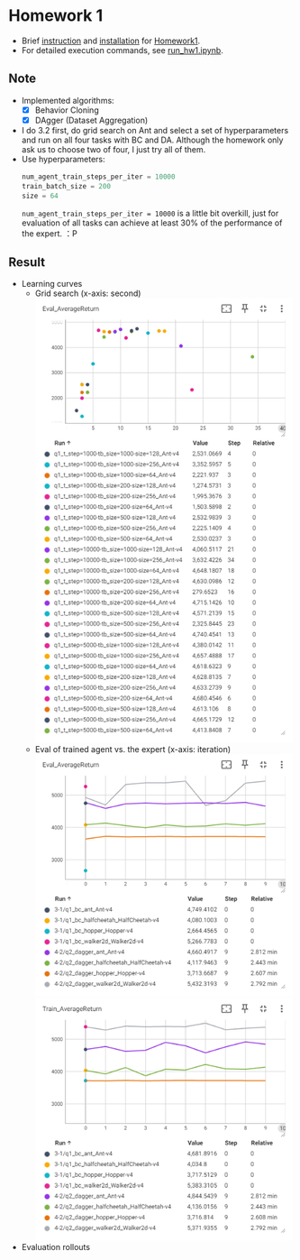 # Homework 1
* Brief [instruction] and [installation] for [Homework1].
* For detailed execution commands, see [run_hw1.ipynb].

## Note
* Implemented algorithms:
  * [x] Behavior Cloning
  * [x] DAgger (Dataset Aggregation)
* I do 3.2 first, do grid search on Ant and select a set of hyperparameters and run on all four tasks with BC and DA. Although the homework       only ask us to choose two of four, I just try all of them.
* Use hyperparameters:
  ```python
  num_agent_train_steps_per_iter = 10000
  train_batch_size = 200
  size = 64
  ```
  `num_agent_train_steps_per_iter = 10000` is a little bit overkill, just for evaluation of all tasks can achieve at least 30% of the             performance of the expert. ：P

## Result
* Learning curves
  * Grid search
    (x-axis: second)
    ![grid search]
  * Eval of trained agent vs. the expert
    (x-axis: iteration)
    ![eval]![train]
* Evaluation rollouts



[instruction]: instruction.md
[installation]: installation.md
[Homework1]: https://rail.eecs.berkeley.edu/deeprlcourse/deeprlcourse/static/homeworks/hw1.pdf
[run_hw1.ipynb]: cs285/scripts/run_hw1.ipynb
[grid search]: <results/grid search.png>
[eval]: results/eval.png
[train]: results/train.png
